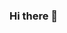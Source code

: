 ### Hi there 👋

<!--
**youarenomatch/youarenomatch** is a ✨ _special_ ✨ repository because its `README.md` (this file) appears on your GitHub profile.

Here are some ideas to get you started:
Hi, I'm Anurag Hazra, a passionate self-taught frontEnd web developer from India.

🔭 I’m currently working on renderless-components
🌱 I’m currently learning Typescript
👯 I’m looking to collaborate on Github Readme Stats
💬 Ask me about anything here
-->

